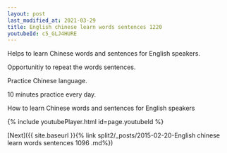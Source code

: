 ```yaml
---
layout: post
last_modified_at: 2021-03-29
title: English chinese learn words sentences 1220 
youtubeId: c5_GLJ4HURE
---
```

 
 
Helps to learn Chinese words and sentences for English speakers.

Opportunitiy to repeat the words sentences. 

Practice Chinese language. 
 
10 minutes practice every day. 
 
How to learn Chinese words and sentences for English speakers 
 
{% include youtubePlayer.html id=page.youtubeId %}
 
 
[Next]({{ site.baseurl }}{% link  split2/_posts/2015-02-20-English chinese learn words sentences 1096 .md%})
 
